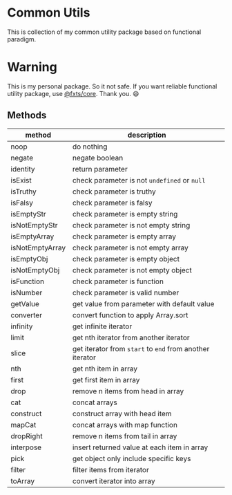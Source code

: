 # Common Utils

This is collection of my common utility package based on functional paradigm.

# Warning

This is my personal package. So it not safe.
If you want reliable functional utility package, use [@fxts/core](https://fxts.dev).
Thank you. 😄

## Methods

| method          | description                                              |
|-----------------|----------------------------------------------------------|
| noop            | do nothing                                               |
| negate          | negate boolean                                           |
| identity        | return parameter                                         |
| isExist         | check parameter is not `undefined` or `null`             |
| isTruthy        | check parameter is truthy                                |
| isFalsy         | check parameter is falsy                                 |
| isEmptyStr      | check parameter is empty string                          |
| isNotEmptyStr   | check parameter is not empty string                      |
| isEmptyArray    | check parameter is empty array                           |
| isNotEmptyArray | check parameter is not empty array                       |
| isEmptyObj      | check parameter is empty object                          |
| isNotEmptyObj   | check parameter is not empty object                      |
| isFunction      | check parameter is function                              |
| isNumber        | check parameter is valid number                          |
| getValue        | get value from parameter with default value              |
| converter       | convert function to apply Array.sort                     |
| infinity        | get infinite iterator                                    |
| limit           | get nth iterator from another iterator                   |
| slice           | get iterator from `start` to `end` from another iterator |
| nth             | get nth item in array                                    |
| first           | get first item in array                                  |
| drop            | remove n items from head in array                        |
| cat             | concat arrays                                            |
| construct       | construct array with head item                           |
| mapCat          | concat arrays with map function                          |
| dropRight       | remove n items from tail in array                        |
| interpose       | insert returned value at each item in array              |
| pick            | get object only include specific keys                    |
| filter          | filter items from iterator                               |
| toArray         | convert iterator into array                              |
